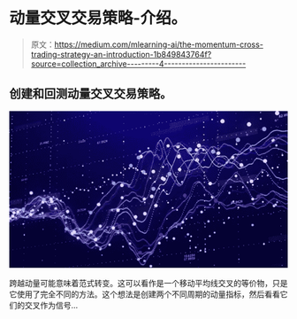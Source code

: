 # 动量交叉交易策略-介绍。

> 原文：<https://medium.com/mlearning-ai/the-momentum-cross-trading-strategy-an-introduction-1b849843764f?source=collection_archive---------4----------------------->

## 创建和回测动量交叉交易策略。

![](img/e6aea5d9eee96344db1b632bfa941390.png)

跨越动量可能意味着范式转变。这可以看作是一个移动平均线交叉的等价物，只是它使用了完全不同的方法。这个想法是创建两个不同周期的动量指标，然后看看它们的交叉作为信号…
